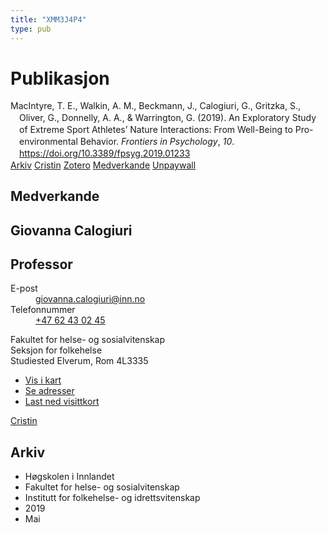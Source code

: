 ```yaml
---
title: "XMM3J4P4"
type: pub
---
```

<h1>Publikasjon</h1>
<article id="csl-bib-container-XMM3J4P4" class="csl-bib-container">
  <div class="csl-bib-body" style="line-height: 1.35; padding-left: 1em; text-indent:-1em;">
  <div class="csl-entry">MacIntyre, T. E., Walkin, A. M., Beckmann, J., Calogiuri, G., Gritzka, S., Oliver, G., Donnelly, A. A., &amp; Warrington, G. (2019). An Exploratory Study of Extreme Sport Athletes&#x2019; Nature Interactions: From Well-Being to Pro-environmental Behavior. <i>Frontiers in Psychology</i>, <i>10</i>. <a href="https://doi.org/10.3389/fpsyg.2019.01233">https://doi.org/10.3389/fpsyg.2019.01233</a></div>
</div>
  <div class="csl-bib-buttons">
    <a href="#taxonomy-article-XMM3J4P4" class="csl-bib-button">Arkiv</a>
    <a href alt="Cristin URL" class="csl-bib-button">Cristin</a>
    <a href alt="Zotero URL" class="csl-bib-button">Zotero</a>
    <a href="#contributors-article-XMM3J4P4" class="csl-bib-button">Medverkande</a>
    <a href="https://www.frontiersin.org/articles/10.3389/fpsyg.2019.01233/pdf" class="csl-bib-button">Unpaywall</a>
  </div>
  <div id="csl-bib-meta-container-XMM3J4P4"></div>
</article>
<div id="csl-bib-meta-XMM3J4P4" class="csl-bib-meta">
  <article id="contributors-article-XMM3J4P4" class="contributors-article">
    <h1>Medverkande</h1>
    <div class="personas">
<div class="vrtx-hinn-person-card">
<div class="photo">
<i class="lar la-user-circle missing-person"></i>
</div>
<div class="info">
<hgroup><h1>Giovanna Calogiuri</h1>
<h2>Professor</h2>
</hgroup><dl>
<dt>E-post</dt>
<dd>
<a href="mailto:giovanna.calogiuri@inn.no">giovanna.calogiuri@inn.no</a>
</dd>
<dt>Telefonnummer</dt>
<dd><a href="tel:+4762430245">
+47 62 43 02 45
</a></dd>
</dl>
<p>
Fakultet for helse- og sosialvitenskap<br>
Seksjon for folkehelse<br>
Studiested Elverum,
Rom 4L3335
</p>
<ul class="vrtx-hinn-links">
<li><a href="https://www.google.com/maps?q=60.88177,11.53669">Vis i kart</a></li>
<li><a href="https://www.inn.no/finn-en-ansatt/giovanna-calogiuri.html#vrtx-hinn-addresses">Se adresser</a></li>
<li><a href="https://www.inn.no/finn-en-ansatt/giovanna-calogiuri.html?vrtx=vcf">Last ned visittkort</a></li>
</ul>
</div>
</div>
<a href="https://app.cristin.no/persons/show.jsf?id=358086" alt="Cristin URL" class="personas-cristin">Cristin</a>
</div>
  </article>
  <article id="taxonomy-article-XMM3J4P4" class="taxonomy-article">
    <h1>Arkiv</h1>
    <ul>
      <li>Høgskolen i Innlandet</li>
      <li>Fakultet for helse- og sosialvitenskap</li>
      <li>Institutt for folkehelse- og idrettsvitenskap</li>
      <li>2019</li>
      <li>Mai</li>
    </ul>
  </article>
</div>
